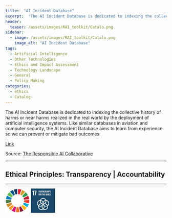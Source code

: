 ```yaml
---
title:  "AI Incident Database"  
excerpt:  "The AI Incident Database is dedicated to indexing the collective history of harms or near harms realized in the real world by the deployment of artificial intelligence systems. Like similar databases in aviation and computer security, the A (...)"  
header:
  teaser: /assets/images/RAI_toolkit/Catalo.png
sidebar:
  - image: /assets/images/RAI_toolkit/Catalo.png
    image_alt: "AI Incident Database"
tags:
  - Artificial Intelligence
  - Other Technologies
  - Ethics and Impact Assessment
  - Technology Landscape
  - General
  - Policy Making
categories:
  - ethics
  - Catalog
---
```

The AI Incident Database is dedicated to indexing the collective history of harms or near harms realized in the real world by the deployment of artificial intelligence systems. Like similar databases in aviation and computer security, the AI Incident Database aims to learn from experience so we can prevent or mitigate bad outcomes.

[Link](https://incidentdatabase.ai)

Source: [The Responsible AI Collaborative](https://incidentdatabase.ai)

<hr>
<h2>Ethical Principles: Transparency | Accountability</h2>
<hr>

<img src="/assets/images/sdg/SDG_Wheel_WEB/SDG_Wheel_WEB.png" width="15%"/>
<img src="/assets/images/sdg/SDG_Icons_2019_WEB/E-WEB-Goal-17.png" Width = "15%"/>
